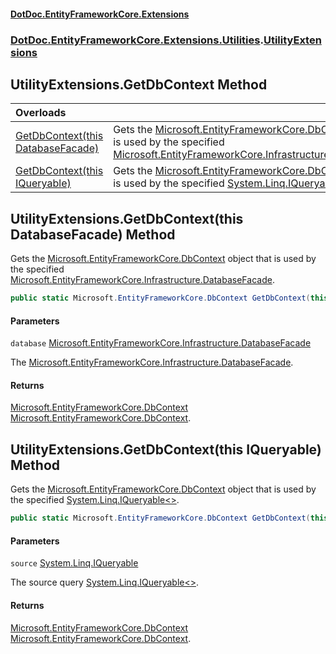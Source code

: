 #### [DotDoc\.EntityFrameworkCore\.Extensions](Home 'Home')
### [DotDoc\.EntityFrameworkCore\.Extensions\.Utilities](DotDoc.EntityFrameworkCore.Extensions.Utilities 'DotDoc\.EntityFrameworkCore\.Extensions\.Utilities').[UtilityExtensions](UtilityExtensions 'DotDoc\.EntityFrameworkCore\.Extensions\.Utilities\.UtilityExtensions')

## UtilityExtensions\.GetDbContext Method

| Overloads | |
| :--- | :--- |
| [GetDbContext\(this DatabaseFacade\)](UtilityExtensions.GetDbContext#DotDoc.EntityFrameworkCore.Extensions.Utilities.UtilityExtensions.GetDbContext(thisMicrosoft.EntityFrameworkCore.Infrastructure.DatabaseFacade) 'DotDoc\.EntityFrameworkCore\.Extensions\.Utilities\.UtilityExtensions\.GetDbContext\(this Microsoft\.EntityFrameworkCore\.Infrastructure\.DatabaseFacade\)') | Gets the [Microsoft\.EntityFrameworkCore\.DbContext](https://learn.microsoft.com/en-us/dotnet/api/microsoft.entityframeworkcore.dbcontext 'Microsoft\.EntityFrameworkCore\.DbContext') object that is used by the specified [Microsoft\.EntityFrameworkCore\.Infrastructure\.DatabaseFacade](https://learn.microsoft.com/en-us/dotnet/api/microsoft.entityframeworkcore.infrastructure.databasefacade 'Microsoft\.EntityFrameworkCore\.Infrastructure\.DatabaseFacade')\. |
| [GetDbContext\(this IQueryable\)](UtilityExtensions.GetDbContext#DotDoc.EntityFrameworkCore.Extensions.Utilities.UtilityExtensions.GetDbContext(thisSystem.Linq.IQueryable) 'DotDoc\.EntityFrameworkCore\.Extensions\.Utilities\.UtilityExtensions\.GetDbContext\(this System\.Linq\.IQueryable\)') | Gets the [Microsoft\.EntityFrameworkCore\.DbContext](https://learn.microsoft.com/en-us/dotnet/api/microsoft.entityframeworkcore.dbcontext 'Microsoft\.EntityFrameworkCore\.DbContext') object that is used by the specified [System\.Linq\.IQueryable&lt;&gt;](https://learn.microsoft.com/en-us/dotnet/api/system.linq.iqueryable-1 'System\.Linq\.IQueryable\`1')\. |

<a name='DotDoc.EntityFrameworkCore.Extensions.Utilities.UtilityExtensions.GetDbContext(thisMicrosoft.EntityFrameworkCore.Infrastructure.DatabaseFacade)'></a>

## UtilityExtensions\.GetDbContext\(this DatabaseFacade\) Method

Gets the [Microsoft\.EntityFrameworkCore\.DbContext](https://learn.microsoft.com/en-us/dotnet/api/microsoft.entityframeworkcore.dbcontext 'Microsoft\.EntityFrameworkCore\.DbContext') object that is used by the specified [Microsoft\.EntityFrameworkCore\.Infrastructure\.DatabaseFacade](https://learn.microsoft.com/en-us/dotnet/api/microsoft.entityframeworkcore.infrastructure.databasefacade 'Microsoft\.EntityFrameworkCore\.Infrastructure\.DatabaseFacade')\.

```csharp
public static Microsoft.EntityFrameworkCore.DbContext GetDbContext(this Microsoft.EntityFrameworkCore.Infrastructure.DatabaseFacade database);
```
#### Parameters

<a name='DotDoc.EntityFrameworkCore.Extensions.Utilities.UtilityExtensions.GetDbContext(thisMicrosoft.EntityFrameworkCore.Infrastructure.DatabaseFacade).database'></a>

`database` [Microsoft\.EntityFrameworkCore\.Infrastructure\.DatabaseFacade](https://learn.microsoft.com/en-us/dotnet/api/microsoft.entityframeworkcore.infrastructure.databasefacade 'Microsoft\.EntityFrameworkCore\.Infrastructure\.DatabaseFacade')

The [Microsoft\.EntityFrameworkCore\.Infrastructure\.DatabaseFacade](https://learn.microsoft.com/en-us/dotnet/api/microsoft.entityframeworkcore.infrastructure.databasefacade 'Microsoft\.EntityFrameworkCore\.Infrastructure\.DatabaseFacade')\.

#### Returns
[Microsoft\.EntityFrameworkCore\.DbContext](https://learn.microsoft.com/en-us/dotnet/api/microsoft.entityframeworkcore.dbcontext 'Microsoft\.EntityFrameworkCore\.DbContext')  
[Microsoft\.EntityFrameworkCore\.DbContext](https://learn.microsoft.com/en-us/dotnet/api/microsoft.entityframeworkcore.dbcontext 'Microsoft\.EntityFrameworkCore\.DbContext')\.

<a name='DotDoc.EntityFrameworkCore.Extensions.Utilities.UtilityExtensions.GetDbContext(thisSystem.Linq.IQueryable)'></a>

## UtilityExtensions\.GetDbContext\(this IQueryable\) Method

Gets the [Microsoft\.EntityFrameworkCore\.DbContext](https://learn.microsoft.com/en-us/dotnet/api/microsoft.entityframeworkcore.dbcontext 'Microsoft\.EntityFrameworkCore\.DbContext') object that is used by the specified [System\.Linq\.IQueryable&lt;&gt;](https://learn.microsoft.com/en-us/dotnet/api/system.linq.iqueryable-1 'System\.Linq\.IQueryable\`1')\.

```csharp
public static Microsoft.EntityFrameworkCore.DbContext GetDbContext(this System.Linq.IQueryable source);
```
#### Parameters

<a name='DotDoc.EntityFrameworkCore.Extensions.Utilities.UtilityExtensions.GetDbContext(thisSystem.Linq.IQueryable).source'></a>

`source` [System\.Linq\.IQueryable](https://learn.microsoft.com/en-us/dotnet/api/system.linq.iqueryable 'System\.Linq\.IQueryable')

The source query [System\.Linq\.IQueryable&lt;&gt;](https://learn.microsoft.com/en-us/dotnet/api/system.linq.iqueryable-1 'System\.Linq\.IQueryable\`1')\.

#### Returns
[Microsoft\.EntityFrameworkCore\.DbContext](https://learn.microsoft.com/en-us/dotnet/api/microsoft.entityframeworkcore.dbcontext 'Microsoft\.EntityFrameworkCore\.DbContext')  
[Microsoft\.EntityFrameworkCore\.DbContext](https://learn.microsoft.com/en-us/dotnet/api/microsoft.entityframeworkcore.dbcontext 'Microsoft\.EntityFrameworkCore\.DbContext')\.